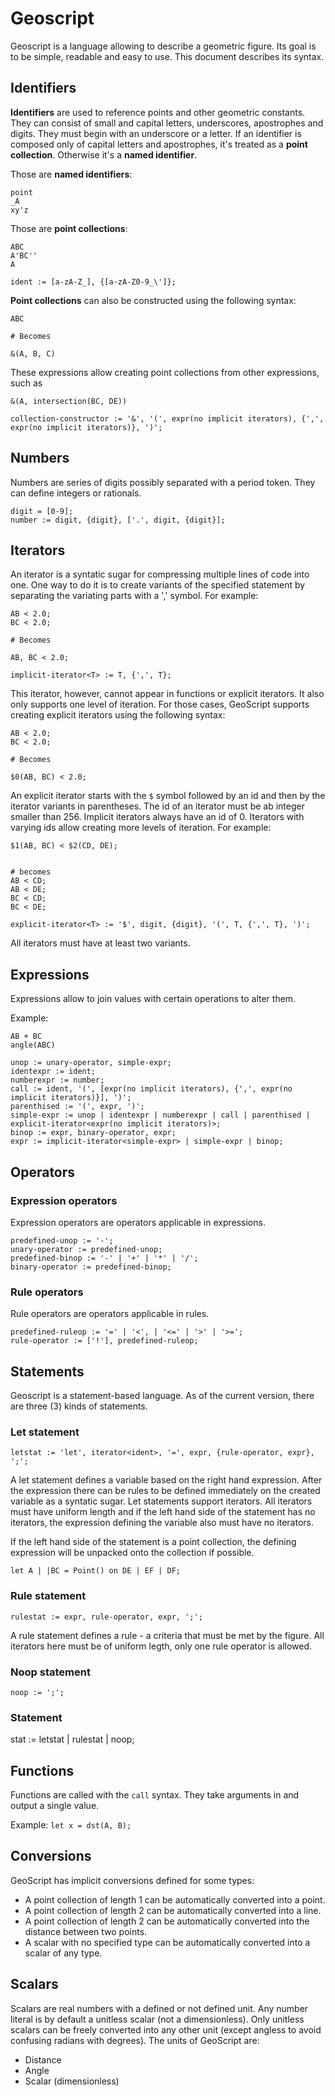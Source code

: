 # Geoscript
Geoscript is a language allowing to describe a geometric figure. Its goal is to be simple, readable and easy to use. This document describes its syntax.

## Identifiers
**Identifiers** are used to reference points and other geometric constants. They can consist of small and capital letters, underscores, apostrophes and digits. They must begin with an underscore or a letter. If an identifier is composed only of capital letters and apostrophes, it's treated as a **point collection**. Otherwise it's a **named identifier**.

Those are **named identifiers**:
```
point
_A
xy'z
```

Those are **point collections**:
```
ABC
A'BC''
A
```

```
ident := [a-zA-Z_], {[a-zA-Z0-9_\']};
```

**Point collections** can also be constructed using the following syntax:

```
ABC

# Becomes

&(A, B, C)
```

These expressions allow creating point collections from other expressions, such as

```
&(A, intersection(BC, DE))
```

```
collection-constructor := '&', '(', expr(no implicit iterators), {',', expr(no implicit iterators)}, ')';
```

## Numbers
Numbers are series of digits possibly separated with a period token. They can define integers or rationals.

```
digit = [0-9];
number := digit, {digit}, ['.', digit, {digit}];
```

## Iterators
An iterator is a syntatic sugar for compressing multiple lines of code into one. One way to do it is to create variants of the specified statement by separating the variating parts with a ',' symbol. For example:

```
AB < 2.0;
BC < 2.0;

# Becomes

AB, BC < 2.0;
```

```
implicit-iterator<T> := T, {',', T};
```

This iterator, however, cannot appear in functions or explicit iterators. It also only supports one level of iteration. For those cases, GeoScript supports creating explicit iterators using the following syntax:

```
AB < 2.0;
BC < 2.0;

# Becomes

$0(AB, BC) < 2.0;
```

An explicit iterator starts with the `$` symbol followed by an id and then by the iterator variants in parentheses. The id of an iterator must be ab integer smaller than 256. Implicit iterators always have an id of 0. Iterators with varying ids allow creating more levels of iteration. For example:

```
$1(AB, BC) < $2(CD, DE);


# becomes
AB < CD;
AB < DE;
BC < CD;
BC < DE;
```

```
explicit-iterator<T> := '$', digit, {digit}, '(', T, {',', T}, ')';
```

All iterators must have at least two variants.

## Expressions
Expressions allow to join values with certain operations to alter them.

Example:
```
AB + BC
angle(ABC)
```

```
unop := unary-operator, simple-expr;
identexpr := ident;
numberexpr := number;
call := ident, '(', [expr(no implicit iterators), {',', expr(no implicit iterators)}], ')';
parenthised := '(', expr, ')';
simple-expr := unop | identexpr | numberexpr | call | parenthised | explicit-iterator<expr(no implicit iterators)>;
binop := expr, binary-operator, expr;
expr := implicit-iterator<simple-expr> | simple-expr | binop;
```

## Operators

### Expression operators
Expression operators are operators applicable in expressions.

```
predefined-unop := '-';
unary-operator := predefined-unop;
predefined-binop := '-' | '+' | '*' | '/';
binary-operator := predefined-binop;
```

### Rule operators
Rule operators are operators applicable in rules.

```
predefined-ruleop := '=' | '<', | '<=' | '>' | '>=';
rule-operator := ['!'], predefined-ruleop;
```

## Statements
Geoscript is a statement-based language. As of the current version, there are three (3) kinds of statements.

### Let statement
```
letstat := 'let', iterator<ident>, '=', expr, {rule-operator, expr}, ';';
```

A let statement defines a variable based on the right hand expression. After the expression there can be rules to be defined immediately on the created variable as a syntatic sugar. Let statements support iterators. All iterators must have uniform length and if the left hand side of the statement has no iterators, the expression defining the variable also must have no iterators.

If the left hand side of the statement is a point collection, the defining expression will be unpacked onto the collection if possible.

```
let A | |BC = Point() on DE | EF | DF;
```

### Rule statement
```
rulestat := expr, rule-operator, expr, ';';
```

A rule statement defines a rule - a criteria that must be met by the figure. All iterators here must be of uniform legth, only one rule operator is allowed.

### Noop statement
```
noop := ';';
```

### Statement
stat := letstat | rulestat | noop;

## Functions
Functions are called with the `call` syntax. They take arguments in and output a single value.

Example:
`let x = dst(A, B);`

## Conversions
GeoScript has implicit conversions defined for some types:
- A point collection of length 1 can be automatically converted into a point.
- A point collection of length 2 can be automatically converted into a line.
- A point collection of length 2 can be automatically converted into the distance between two points.
- A scalar with no specified type can be automatically converted into a scalar of any type.

## Scalars
Scalars are real numbers with a defined or not defined unit. Any number literal is by default a unitless scalar (not a dimensionless). Only unitless scalars can be freely converted into any other unit (except angless to avoid confusing radians with degrees). The units of GeoScript are:
- Distance
- Angle
- Scalar (dimensionless)